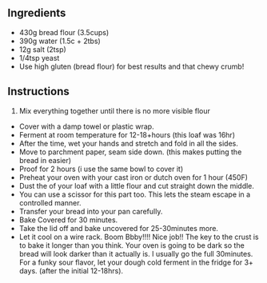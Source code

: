 
## Ingredients 
- 430g bread flour (3.5cups) 
- 390g water (1.5c + 2tbs) 
- 12g salt (2tsp) 
- 1/4tsp yeast 
- Use high gluten (bread flour) for best results and that chewy crumb! 

## Instructions 
1. Mix everything together until there is no more visible flour 
- Cover with a damp towel or plastic wrap. 
- Ferment at room temperature for 12-18+hours (this loaf was 16hr) 
- After the time, wet your hands and stretch and fold in all the sides. 
- Move to parchment paper, seam side down. (this makes putting the bread in easier) 
- Proof for 2 hours (i use the same bowl to cover it) 
- Preheat your oven with your cast iron or dutch oven for 1 hour (450F) 
- Dust the of your loaf with a little flour and cut straight down the middle. 
- You can use a scissor for this part too. This lets the steam escape in a controlled manner. 
- Transfer your bread into your pan carefully.
- Bake Covered for 30 minutes. 
- Take the lid off and bake uncovered for 25-30minutes more. 
- Let it cool on a wire rack. Boom Bbby!!!! Nice job!! The key to the crust is to bake it longer than you think. Your oven is going to be dark so the bread will look darker than it actually is. I usually go the full 30minutes. For a funky sour flavor, let your dough cold ferment in the fridge for 3+ days. (after the initial 12-18hrs).